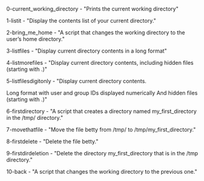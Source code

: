 0-current_working_directory - "Prints the current working directory"

1-listit - "Display the contents list of your current directory."

2-bring_me_home - "A script that changes the working directory to the user’s home directory."

3-listfiles - "Display current directory contents in a long format"

4-listmorefiles - "Display current directory contents, including hidden files (starting with .)"

5-listfilesdigitonly - "Display current directory contents.

Long format
with user and group IDs displayed numerically
And hidden files (starting with .)"

6-firstdirectory - "A script that creates a directory named my_first_directory in the /tmp/ directory."

7-movethatfile - "Move the file betty from /tmp/ to /tmp/my_first_directory."

8-firstdelete - "Delete the file betty."

9-firstdirdeletion - "Delete the directory my_first_directory that is in the /tmp directory."

10-back - "A script that changes the working directory to the previous one."
